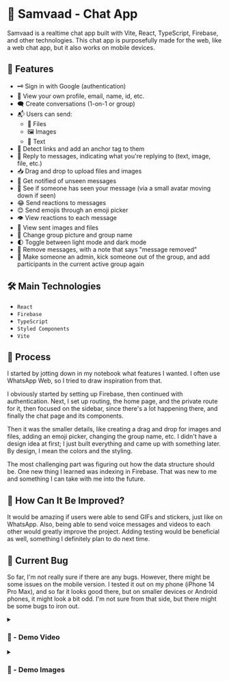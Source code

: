 # 📱 Samvaad - Chat App

Samvaad is a realtime chat app built with Vite, React, TypeScript, Firebase, and other technologies. This chat app is purposefully made for the web, like a web chat app, but it also works on mobile devices.

## 🚀 Features

- 🗝 Sign in with Google (authentication)
- 👤 View your own profile, email, name, id, etc.
- 🗨 Create conversations (1-on-1 or group)
- 📬 Users can send:
  - 📁 Files
  - 🖼 Images
  - 📝 Text
- 🔗 Detect links and add an anchor tag to them
- 💬 Reply to messages, indicating what you're replying to (text, image, file, etc.)
- 📥 Drag and drop to upload files and images
- 🔔 Get notified of unseen messages
- 👀 See if someone has seen your message (via a small avatar moving down if seen)
- 😂 Send reactions to messages
- 😊 Send emojis through an emoji picker
- 👁 View reactions to each message
- 📸 View sent images and files
- 🔄 Change group picture and group name
- 🌓 Toggle between light mode and dark mode
- 🚮 Remove messages, with a note that says "message removed"
- 👑 Make someone an admin, kick someone out of the group, and add participants in the current active group again

## 🛠️ Main Technologies
- `React`
- `Firebase`
- `TypeScript`
- `Styled Components`
- `Vite`

## 📝 Process

I started by jotting down in my notebook what features I wanted. I often use WhatsApp Web, so I tried to draw inspiration from that.

I obviously started by setting up Firebase, then continued with authentication. Next, I set up routing, the home page, and the private route for it, then focused on the sidebar, since there's a lot happening there, and finally the chat page and its components.

Then it was the smaller details, like creating a drag and drop for images and files, adding an emoji picker, changing the group name, etc. I didn't have a design idea at first; I just built everything and came up with something later. By design, I mean the colors and the styling.

The most challenging part was figuring out how the data structure should be. One new thing I learned was indexing in Firebase. That was new to me and something I can take with me into the future.

## 🤔 How Can It Be Improved?

It would be amazing if users were able to send GIFs and stickers, just like on WhatsApp. Also, being able to send voice messages and videos to each other would greatly improve the project. Adding testing would be beneficial as well, something I definitely plan to do next time.

## 🐛 Current Bug

So far, I'm not really sure if there are any bugs. However, there might be some issues on the mobile version. I tested it out on my phone (iPhone 14 Pro Max), and so far it looks good there, but on smaller devices or Android phones, it might look a bit odd. I'm not sure from that side, but there might be some bugs to iron out.


<details>
<summary><h3> 🎥 - Demo Video </h3></summary>
<video src="https://github.com/mirayatech/Samvaad/assets/71933266/c1695a42-8d74-4a00-b89c-e3b6adc4119d" controls="controls" style="max-width: 730px;">
</video>

<video src="https://github.com/mirayatech/Samvaad/assets/71933266/f11d1d9b-2517-4a5c-81df-1711f4182da0" controls="controls">
</video>
  

</details>

<details>
<summary><h3> 📸 - Demo Images </h3></summary>

#

![Screenshot 2023-12-28 at 11 45 11](https://github.com/mirayatech/Samvaad/assets/71933266/06f67da2-8a3b-480e-8dbb-9d9e69919329)

#

![Screenshot 2023-12-28 at 11 45 53](https://github.com/mirayatech/Samvaad/assets/71933266/8e32115d-e902-46c4-acc2-cdadd4023cbf)

#

![Screenshot 2023-12-28 at 11 48 12](https://github.com/mirayatech/Samvaad/assets/71933266/d4312f28-9208-4194-bece-805b642554bb)

  
#

![Screenshot 2023-12-28 at 11 48 35](https://github.com/mirayatech/Samvaad/assets/71933266/2b7c6e2f-e67b-494b-9274-eba25a677efc)

#

![Screenshot 2023-12-28 at 11 52 06](https://github.com/mirayatech/Samvaad/assets/71933266/0a233090-04e4-4a53-9959-d63b52d9831b)

#

![Screenshot 2023-12-28 at 11 52 15](https://github.com/mirayatech/Samvaad/assets/71933266/a0a7d6d8-b16e-45de-ad44-d66eafdc55df)


#

![Screenshot 2023-12-28 at 11 53 01](https://github.com/mirayatech/Samvaad/assets/71933266/041b4d98-4160-4d05-ad6a-2b9e8513258a)

#

![Screenshot 2023-12-28 at 11 53 20](https://github.com/mirayatech/Samvaad/assets/71933266/257803b9-b218-441e-a30a-ed915ebdeecd)


#

![Screenshot 2023-12-28 at 11 54 04](https://github.com/mirayatech/Samvaad/assets/71933266/984fd811-9fbf-4e10-b7e7-b3f794124d46)


</details>



